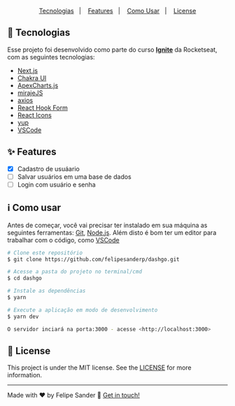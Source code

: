 

<p align="center">
  <a href="#rocket-tecnologias">Tecnologias</a>&nbsp;&nbsp;&nbsp;|&nbsp;&nbsp;&nbsp;
  <a href="#sparkles-features">Features</a>&nbsp;&nbsp;&nbsp;|&nbsp;&nbsp;&nbsp;
  <a href="#information_source-como-usar">Como Usar</a>&nbsp;&nbsp;&nbsp;|&nbsp;&nbsp;&nbsp;
  <a href="#memo-license">License</a>
</p>

## :rocket: Tecnologias

Esse projeto foi desenvolvido como parte do curso [**Ignite**](https://www.rocketseat.com.br/ignite) da Rocketseat, com as seguintes tecnologias:

- [Next.js](https://nextjs.org/)
- [Chakra UI](https://chakra-ui.com/)
- [ApexCharts.js](https://apexcharts.com/)
- [mirajeJS](https://miragejs.com/)
- [axios](https://github.com/axios/axios)
- [React Hook Form](https://react-hook-form.com/)
- [React Icons](https://react-icons.github.io/react-icons/)
- [yup](https://github.com/jquense/yup)
- [VSCode](https://code.visualstudio.com/)

## :sparkles: Features
- [x] Cadastro de usuáario
- [ ] Salvar usuários em uma base de dados
- [ ] Login com usuário e senha

## :information_source: Como usar

Antes de começar, você vai precisar ter instalado em sua máquina as seguintes ferramentas: [Git](https://git-scm.com), [Node.js](https://nodejs.org/en/). 
Além disto é bom ter um editor para trabalhar com o código, como [VSCode](https://code.visualstudio.com/)

```bash
# Clone este repositório
$ git clone https://github.com/felipesanderp/dashgo.git

# Acesse a pasta do projeto no terminal/cmd
$ cd dashgo

# Instale as dependências
$ yarn

# Execute a aplicação em modo de desenvolvimento
$ yarn dev

O servidor inciará na porta:3000 - acesse <http://localhost:3000> 
```

## :memo: License
This project is under the MIT license. See the [LICENSE](https://github.com/felipesanderp/dashgo/blob/master/LICENSE) for more information.

---

Made with ♥ by Felipe Sander :wave: [Get in touch!](https://www.linkedin.com/in/felipesander)
